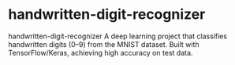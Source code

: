 # handwritten-digit-recognizer
handwritten-digit-recognizer A deep learning project that classifies handwritten digits (0–9) from the MNIST dataset. Built with TensorFlow/Keras, achieving high accuracy on test data.
